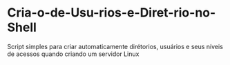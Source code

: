 # Cria-o-de-Usu-rios-e-Diret-rio-no-Shell
Script simples para criar automaticamente dirétorios, usuários e seus níveis de acessos quando criando um servidor Linux
